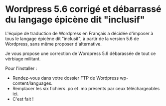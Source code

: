 # Wordpress 5.6 corrigé et débarrassé du langage épicène dit "inclusif"

L'équipe de traduction de Wordpress en Français a décidée d'imposer à tous le langage épicène dit "inclusif", à partir de la version 5.6 de Wordpress, sans même proposer d'alternative.

Je vous propose une correction de Wordpress 5.6 débarassée de tout ce vérbiage militant.

Pour l'installer :
- Rendez-vous dans votre dossier FTP de Wordpress wp-content/languages.
- Remplacer les six fichiers .po et .mo présents par ceux téléchargeables ici.
- C'est fait !
